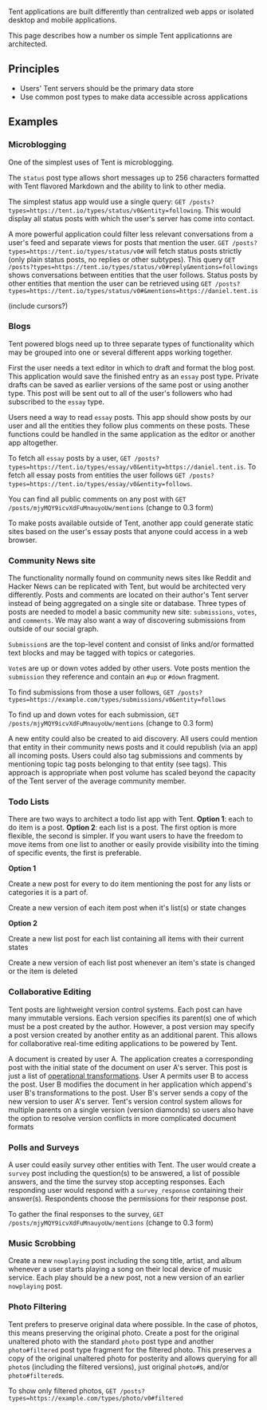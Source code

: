 Tent applications are built differently than centralized web apps or isolated desktop and mobile applications.

This page describes how a number os simple Tent applicationns are architected.

## Principles

 - Users' Tent servers should be the primary data store
 - Use common post types to make data accessible across applications

## Examples

### Microblogging
  
  One of the simplest uses of Tent is microblogging.

  The `status` post type allows short messages up to 256 characters formatted with Tent flavored Markdown and the ability to link to other media.
    
  The simplest status app would use a single query: `GET /posts?types=https://tent.io/types/status/v0&entity=following`. This would display all status posts with which the user's server has come into contact. 

  A more powerful application could filter less relevant conversations from a user's feed and separate views for posts that mention the user. `GET /posts?types=https://tent.io/types/status/v0#` will fetch status posts strictly (only plain status posts, no replies or other subtypes). This query `GET /posts?types=https://tent.io/types/status/v0#reply&mentions=followings` shows conversations between entities that the user follows. Status posts by other entities that mention the user can be retrieved using `GET /posts?types=https://tent.io/types/status/v0#&mentions=https://daniel.tent.is`

(include cursors?)

### Blogs 

  Tent powered blogs need up to three separate types of functionality which may be grouped into one or several different apps working together.
  
  First the user needs a text editor in which to draft and format the blog post. This application would save the finished entry as an `essay` post type. Private drafts can be saved as earlier versions of the same post or using another type. This post will be sent out to all of the user's followers who had subscribed to the `essay` type.

  Users need a way to read `essay` posts. This app should show posts by our user and all the entities they follow plus comments on these posts. These functions could be handled in the same application as the editor or another app altogether. 
  
  To fetch all `essay` posts by a user, `GET /posts?types=https://tent.io/types/essay/v0&entity=https://daniel.tent.is`. To fetch all essay posts from entities the user follows `GET /posts?types=https://tent.io/types/essay/v0&entity=follows`.
  
  You can find all public comments on any post with `GET /posts/mjyMQY9icvXdFuMnauyoUw/mentions` (change to 0.3 form)
  
  To make posts available outside of Tent, another app could generate static sites based on the user's essay posts that anyone could access in a web browser.
  
### Community News site

  The functionality normally found on community news sites like Reddit and Hacker News can be replicated with Tent, but would be architected very differently. Posts and comments are located on their author's Tent server instead of being aggregated on a single site or database. Three types of posts are needed to model a basic community new site: `submissions`, `votes`, and `comments`. We may also want a way of discovering submissions from outside of our social graph.
  
  `Submission`s are the top-level content and consist of links and/or formatted text blocks and may be tagged with topics or categories.
  
  `Vote`s are up or down votes added by other users. Vote posts mention the `submission` they reference and contain an `#up` or `#down` fragment.
  
  To find submissions from those a user follows, `GET /posts?types=https://example.com/types/submissions/v0&entity=follows`
  
  To find up and down votes for each submission, `GET /posts/mjyMQY9icvXdFuMnauyoUw/mentions` (change to 0.3 form)
  
  A new entity could also be created to aid discovery. All users could mention that entity in their community news posts and it could republish (via an app) all incoming posts. Users could also tag submissions and comments by mentioning topic tag posts belonging to that entity (see tags). This approach is appropriate when post volume has scaled beyond the capacity of the Tent server of the average community member.
  
  
### Todo Lists 

  There are two ways to architect a todo list app with Tent. **Option 1**: each to do item is a post. **Option 2**: each list is a post. The first option is more flexible, the second is simpler. If you want users to have the freedom to move items from one list to another or easily provide visibility into the timing of specific events, the first is preferable.
  
**Option 1**
  
  Create a new post for every to do item mentioning the post for any lists or categories it is a part of.
 
  Create a new version of each item post when it's list(s) or state changes
  
 **Option 2**

  Create a new list post for each list containing all items with their current states
  
  Create a new version of each list post whenever an item's state is changed or the item is deleted 
  
### Collaborative Editing

  Tent posts are lightweight version control systems. Each post can have many immutable versions. Each version specifies its parent(s) one of which must be a post created by the author. However, a post version may specify a post version created by another entity as an additional parent. This allows for collaborative real-time editing applications to be powered by Tent.
  
  A document is created by user A. The application creates a corresponding post with the initial state of the document on user A's server. This post is just a list of [operational transformations](https://en.wikipedia.org/wiki/Operational_transformation). User A permits user B to access the post. User B modifies the document in her application which append's user B's transformations to the post. User B's server sends a copy of the new version to user A's server. Tent's version control system allows for multiple parents on a single version (version diamonds) so users also have the option to resolve version conflicts in more complicated document formats
  
### Polls and Surveys

  A user could easily survey other entities with Tent. The user would create a `survey` post including the question(s) to be answered, a list of possible answers, and the time the survey stop accepting responses. Each responding user would respond with a `survey_response` containing their answer(s). Respondents choose the permissions for their response post.
  
  To gather the final responses to the survey, `GET /posts/mjyMQY9icvXdFuMnauyoUw/mentions` (change to 0.3 form)
  
### Music Scrobbing 
  
  Create a new `nowplaying` post including the song title, artist, and album whenever a user starts playing a song on their local device of music service. Each play should be a new post, not a new version of an earlier `nowplaying` post.
  
### Photo Filtering  

  Tent prefers to preserve original data where possible. In the case of photos, this means preserving the original photo. Create a post for the original unaltered photo with the standard `photo` post type and another `photo#filtered` post type fragment for the filtered photo. This preserves a copy of the original unaltered photo for posterity and allows querying for all `photo`s (including the filtered versions), just original `photo#`s, and/or `photo#filtered`s. 
  
  To show only filtered photos, `GET /posts?types=https://example.com/types/photo/v0#filtered`
